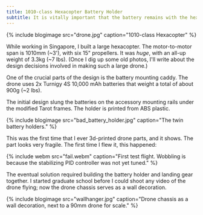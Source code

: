 ```yaml
---
title: 1010-class Hexacopter Battery Holder
subtitle: It is vitally important that the battery remains with the hexacopter during the flight.
---
```


{% include blogimage src="drone.jpg" caption="1010-class Hexacopter" %}

While working in Singapore, I built a large hexacopter. The motor-to-motor span is 1010mm (~3'), with six 15" propellers. It was _huge_, with an all-up weight of 3.3kg (~7 lbs). (Once I dig up some old photos, I'll write about the design decisions involved in making such a large drone.)


One of the crucial parts of the design is the battery mounting caddy. The drone uses 2x Turnigy 4S 10,000 mAh batteries that weight a total of about 900g (~2 lbs).

The initial design slung the batteries on the accessory mounting rails under the modified Tarot frames. The holder is printed from ABS plastic.

{% include blogimage src="bad_battery_holder.jpg" caption="The twin battery holders." %}

This was the first time that I ever 3d-printed drone parts, and it shows. The part looks very fragile. The first time I flew it, this happened:

{% include webm src="fail.webm" caption="First test flight. Wobbling is because the stabilizing PID controller was not yet tuned." %}

The eventual solution required building the battery holder and landing gear together. I started graduate school before I could shoot any video of the drone flying; now the drone chassis serves as a wall decoration.

{% include blogimage src="wallhanger.jpg" caption="Drone chassis as a wall decoration, next to a 90mm drone for scale." %}
